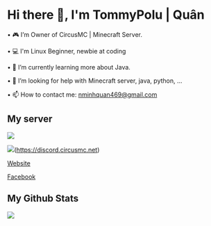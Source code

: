 # Hi there 👋, I'm TommyPolu | Quân 
 
 • 🎮  I’m Owner of CircusMC | Minecraft Server.
 
 • 💻  I'm Linux Beginner, newbie at coding
 
 • 🌱  I’m currently learning more about Java.
 
 • 🤔  I’m looking for help with Minecraft server, java, python, ...
 
 • 📫  How to contact me: nminhquan469@gmail.com

 ## My server
 
 <img src="https://media.discordapp.net/attachments/896619903048626246/957602085904482334/banner.png?width=853&height=480">

<img src="https://img.shields.io/badge/Discord-5865F2?style=for-the-badge&logo=discord&logoColor=white">(https://discord.circusmc.net) 

[Website](https://circussmp.tumy.fun)

[Facebook](https://fb.com/circussmpofficial)

 
 ## My Github Stats
 <img src="https://github-readme-stats.vercel.app/api?username=minhquantommy&&show_icons=true&title_color=ffffff&icon_color=bb2acf&text_color=daf7dc&bg_color=151515">


